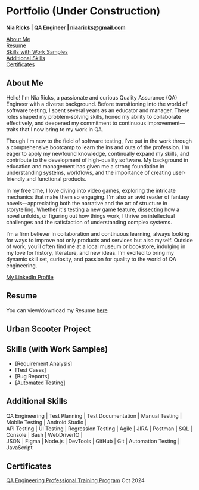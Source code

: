 # Portfolio (Under Construction)
**Nia Ricks | QA Engineer | niaaricks@gmail.com**

[About Me](https://github.com/NiaChia/Portfolio?tab=readme-ov-file#about-me)  
[Resume](https://github.com/NiaChia/Portfolio?tab=readme-ov-file#resume)  
[Skills with Work Samples](https://github.com/NiaChia/Portfolio?tab=readme-ov-file#skills-with-work-samples)  
[Additional Skills](https://github.com/NiaChia/Portfolio?tab=readme-ov-file#additional-skills)  
[Certificates](https://github.com/NiaChia/Portfolio?tab=readme-ov-file#certificates)

## About Me
Hello! I'm Nia Ricks, a passionate and curious Quality Assurance (QA) Engineer with a diverse background. Before transitioning into the world of software testing, I spent several years as an educator and manager. These roles shaped my problem-solving skills, honed my ability to collaborate effectively, and deepened my commitment to continuous improvement—traits that I now bring to my work in QA.

Though I'm new to the field of software testing, I’ve put in the work through a comprehensive bootcamp to learn the ins and outs of the profession. I'm eager to apply my newfound knowledge, continually expand my skills, and contribute to the development of high-quality software. My background in education and management has given me a strong foundation in understanding systems, workflows, and the importance of creating user-friendly and functional products.

In my free time, I love diving into video games, exploring the intricate mechanics that make them so engaging. I'm also an avid reader of fantasy novels—appreciating both the narrative and the art of structure in storytelling. Whether it's testing a new game feature, dissecting how a novel unfolds, or figuring out how things work, I thrive on intellectual challenges and the satisfaction of understanding complex systems.

I’m a firm believer in collaboration and continuous learning, always looking for ways to improve not only products and services but also myself. Outside of work, you’ll often find me at a local museum or bookstore, indulging in my love for history, literature, and new ideas. I’m excited to bring my dynamic skill set, curiosity, and passion for quality to the world of QA engineering.

[My LinkedIn Profile](https://www.linkedin.com/in/niaricks/)

## Resume
You can view/download my Resume [here](https://drive.google.com/file/d/1YOEIDSnrAXqgyk8uz4wThLe8wCx7mamg/view?usp=sharing)

## Urban Scooter Project

## Skills (with Work Samples)
- [Requirement Analysis]
- [Test Cases]
- [Bug Reports]
- [Automated Testing]

## Additional Skills
QA Engineering | Test Planning | Test Documentation | Manual Testing | Mobile Testing | Android Studio |   
API Testing | UI Testing | Regression Testing | Agile | JIRA | Postman | SQL | Console | Bash | WebDriverIO |   
JSON | Figma | Node.js | DevTools | GitHub | Git | Automation Testing | JavaScript 

## Certificates
[QA Engineering Professional Training Program](https://drive.google.com/file/d/1T0lp2iWhvuLgTfRZJshCSEwaH3jAjZEY/view?usp=sharing) Oct 2024
